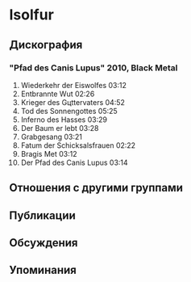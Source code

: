 # Isolfur



## Дискография

### "Pfad des Canis Lupus" 2010, Black Metal

1. Wiederkehr der Eiswolfes 03:12  
2. Entbrannte Wut 02:26  
3. Krieger des Gцttervaters 04:52  
4. Tod des Sonnengottes 05:25  
5. Inferno des Hasses 03:29  
6. Der Baum er lebt 03:28  
7. Grabgesang 03:21  
8. Fatum der Schicksalsfrauen 02:22  
9. Bragis Met 03:12  
10. Der Pfad des Canis Lupus 03:14 


## Отношения с другими группами


## Публикации


## Обсуждения


## Упоминания


